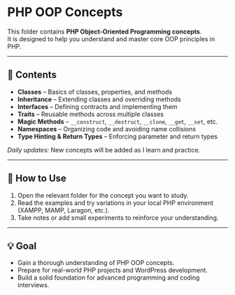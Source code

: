 # PHP OOP Concepts

This folder contains **PHP Object-Oriented Programming concepts**.  
It is designed to help you understand and master core OOP principles in PHP.

---

## 📂 Contents

- **Classes** – Basics of classes, properties, and methods  
- **Inheritance** – Extending classes and overriding methods  
- **Interfaces** – Defining contracts and implementing them  
- **Traits** – Reusable methods across multiple classes  
- **Magic Methods** – `__construct`, `__destruct`, `__clone`, `__get`, `__set`, etc.  
- **Namespaces** – Organizing code and avoiding name collisions  
- **Type Hinting & Return Types** – Enforcing parameter and return types  

*Daily updates:* New concepts will be added as I learn and practice.

---

## 🚀 How to Use

1. Open the relevant folder for the concept you want to study.  
2. Read the examples and try variations in your local PHP environment (XAMPP, MAMP, Laragon, etc.).  
3. Take notes or add small experiments to reinforce your understanding.

---

## 💡 Goal

- Gain a thorough understanding of PHP OOP concepts.  
- Prepare for real-world PHP projects and WordPress development.  
- Build a solid foundation for advanced programming and coding interviews.
